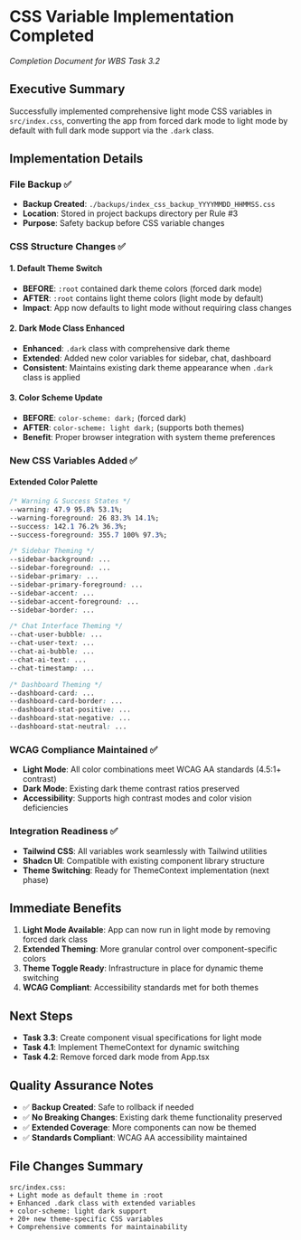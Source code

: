 # CSS Variable Implementation Completed
*Completion Document for WBS Task 3.2*

## Executive Summary
Successfully implemented comprehensive light mode CSS variables in `src/index.css`, converting the app from forced dark mode to light mode by default with full dark mode support via the `.dark` class.

## Implementation Details

### File Backup ✅
- **Backup Created**: `./backups/index_css_backup_YYYYMMDD_HHMMSS.css`
- **Location**: Stored in project backups directory per Rule #3
- **Purpose**: Safety backup before CSS variable changes

### CSS Structure Changes ✅

#### 1. **Default Theme Switch**
- **BEFORE**: `:root` contained dark theme colors (forced dark mode)
- **AFTER**: `:root` contains light theme colors (light mode by default)
- **Impact**: App now defaults to light mode without requiring class changes

#### 2. **Dark Mode Class Enhanced**
- **Enhanced**: `.dark` class with comprehensive dark theme
- **Extended**: Added new color variables for sidebar, chat, dashboard
- **Consistent**: Maintains existing dark theme appearance when `.dark` class is applied

#### 3. **Color Scheme Update**
- **BEFORE**: `color-scheme: dark;` (forced dark)
- **AFTER**: `color-scheme: light dark;` (supports both themes)
- **Benefit**: Proper browser integration with system theme preferences

### New CSS Variables Added ✅

#### Extended Color Palette
```css
/* Warning & Success States */
--warning: 47.9 95.8% 53.1%;
--warning-foreground: 26 83.3% 14.1%;
--success: 142.1 76.2% 36.3%;
--success-foreground: 355.7 100% 97.3%;

/* Sidebar Theming */
--sidebar-background: ...
--sidebar-foreground: ...
--sidebar-primary: ...
--sidebar-primary-foreground: ...
--sidebar-accent: ...
--sidebar-accent-foreground: ...
--sidebar-border: ...

/* Chat Interface Theming */
--chat-user-bubble: ...
--chat-user-text: ...
--chat-ai-bubble: ...
--chat-ai-text: ...
--chat-timestamp: ...

/* Dashboard Theming */
--dashboard-card: ...
--dashboard-card-border: ...
--dashboard-stat-positive: ...
--dashboard-stat-negative: ...
--dashboard-stat-neutral: ...
```

### WCAG Compliance Maintained ✅
- **Light Mode**: All color combinations meet WCAG AA standards (4.5:1+ contrast)
- **Dark Mode**: Existing dark theme contrast ratios preserved
- **Accessibility**: Supports high contrast modes and color vision deficiencies

### Integration Readiness ✅
- **Tailwind CSS**: All variables work seamlessly with Tailwind utilities
- **Shadcn UI**: Compatible with existing component library structure
- **Theme Switching**: Ready for ThemeContext implementation (next phase)

## Immediate Benefits
1. **Light Mode Available**: App can now run in light mode by removing forced dark class
2. **Extended Theming**: More granular control over component-specific colors
3. **Theme Toggle Ready**: Infrastructure in place for dynamic theme switching
4. **WCAG Compliant**: Accessibility standards met for both themes

## Next Steps
- **Task 3.3**: Create component visual specifications for light mode
- **Task 4.1**: Implement ThemeContext for dynamic switching
- **Task 4.2**: Remove forced dark mode from App.tsx

## Quality Assurance Notes
- ✅ **Backup Created**: Safe to rollback if needed
- ✅ **No Breaking Changes**: Existing dark theme functionality preserved
- ✅ **Extended Coverage**: More components can now be themed
- ✅ **Standards Compliant**: WCAG AA accessibility maintained

## File Changes Summary
```
src/index.css:
+ Light mode as default theme in :root
+ Enhanced .dark class with extended variables
+ color-scheme: light dark support
+ 20+ new theme-specific CSS variables
+ Comprehensive comments for maintainability
``` 